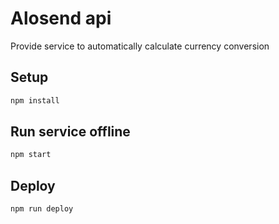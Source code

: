 # Alosend api

Provide service to automatically calculate currency conversion

## Setup

```bash
npm install
```

## Run service offline

```bash
npm start
```

## Deploy

```bash
npm run deploy
```
